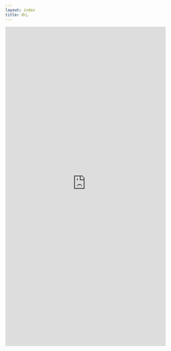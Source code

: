 ```yaml
---
layout: index
title: めし
---
```

<iframe width="100%" height="1000" src="https://ranats-dishdiary.herokuapp.com/?query=%23らなとす飯" frameborder="0"></iframe>
